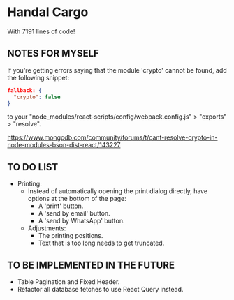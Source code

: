 # Handal Cargo

With 7191 lines of code!

## NOTES FOR MYSELF

If you're getting errors saying that the module 'crypto' cannot be found, add the following snippet:

```json
fallback: {
  "crypto": false
}
```

to your "node_modules/react-scripts/config/webpack.config.js" > "exports" > "resolve".

<https://www.mongodb.com/community/forums/t/cant-resolve-crypto-in-node-modules-bson-dist-react/143227>

## TO DO LIST

- Printing:
  - Instead of automatically opening the print dialog directly, have options at the bottom of the page:
    - A 'print' button.
    - A 'send by email' button.
    - A 'send by WhatsApp' button.
  - Adjustments:
    - The printing positions.
    - Text that is too long needs to get truncated.

## TO BE IMPLEMENTED IN THE FUTURE

- Table Pagination and Fixed Header.
- Refactor all database fetches to use React Query instead.
